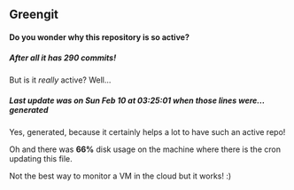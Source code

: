 ## Greengit

#### Do you wonder why this repository is so active?

##### After all it has 290 commits!

But is it *really* active? Well...

##### Last update was on Sun Feb 10 at 03:25:01 when those lines were... generated

Yes, generated, because it certainly helps a lot to have such an active repo!

Oh and there was **66%** disk usage on the machine
where there is the cron updating this file.

Not the best way to monitor a VM in the cloud but it works! :)
